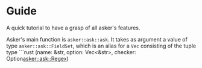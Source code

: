 # Guide

A quick tutorial to have a grasp of all asker's features.

Asker's main function is `asker::ask::ask`. It takes as argument a value of 
type `asker::ask::FieldSet`, which is an alias for a `Vec` consisting of 
the tuple type ```rust 
(name: &str, option: Vec<&str>, checker: Option<asker::ask::Regex>)
```
 